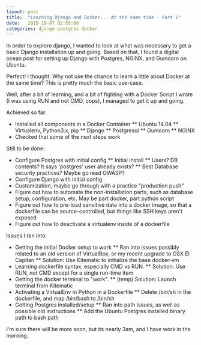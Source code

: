 ```yaml
---
layout: post
title:  "Learning Django and Docker... At the same time - Part 1"
date:   2015-10-07 02:55:00
categories: django postgres docker
---
```

In order to explore django, I wanted to look at what was necessary to get a basic Django installation up and going. Based on that, I found a digital ocean post for setting up Django with Postgres, NGINX, and Gunicorn on Ubuntu.

Perfect! I thought. Why not use the chance to learn a little about Docker at the same time? This is pretty much the basic use-case.

Well, after a bit of learning, and a bit of fighting with a Docker Script I wrote (I was using RUN and not CMD, oops), I managed to get it up and going.

Achieved so far:

* Installed all components in a Docker Container
** Ubuntu 14.04
** Virtualenv, Python3.x, pip
** Django
** Postgresql
** Gunicorn
** NGINX
* Checked that some of the next steps work

Still to be done:

* Configure Postgres with initial config
** Initial install
** Users? DB contents? It says 'postgres' user already exists?
** Best Database security practices? Maybe go read OWASP?
* Configure Django with initial config
* Customization, maybe go through with a practice "production push"
* Figure out how to automate the non-installation parts, such as database setup, configuration, etc. May be part docker, part python script
* Figure out how to pre-load sensitive data into a docker image, so that a dockerfile can be source-controlled, but things like SSH keys aren't exposed
* Figure out how to deactivate a virtualenv inside of a dockerfile

Issues I ran into:

* Getting the initial Docker setup to work
** Ran into issues possibly related to an old version of VirtualBox, or my recent upgrade to OSX El Capitan
** Solution: Use Kitematic to initialize the base docker-vm
* Learning dockerfile syntax, especially CMD vs RUN.
** Solution: Use RUN, not CMD except for a single run-time item
* Getting the docker terminal to "work". 
** (temp) Solution: Launch terminal from Kitematic
* Activating a VirtualEnv in Python in a Dockerfile
** Delete /bin/sh in the dockerfile, and map /bin/bash to /bin/sh
* Getting Postgres installed/setup
** Ran into path issues, as well as possible old instructions
** Add the Ubuntu Postgres installed binary path to bash path

I'm sure there will be more soon, but its nearly 3am, and I have work in the morning.
